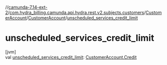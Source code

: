 //[camunda-7.14-ext-2](../../../../index.md)/[com.hydra_billing.camunda.api.hydra.rest.v2.subjects.customers](../../index.md)/[CustomerAccount](../index.md)/[CustomerAccount](index.md)/[unscheduled_services_credit_limit](unscheduled_services_credit_limit.md)

# unscheduled_services_credit_limit

[jvm]\
val [unscheduled_services_credit_limit](unscheduled_services_credit_limit.md): [CustomerAccount.Credit](../-credit/index.md)
